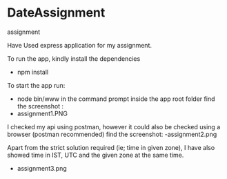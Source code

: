 # DateAssignment
assignment

Have Used express application for my assignment.

To run the app, kindly install the dependencies
- npm install

To start the app run:
- node bin/www
in the command prompt inside the app root folder
find the screenshot : 
- assignment1.PNG

I checked my api using postman, however it could also be checked using a browser (postman recommended)
find the screenshot:
-assignment2.png

Apart from the strict solution required (ie; time in given zone), I have also showed time in IST, UTC and the given zone at the same time.
- assignment3.png